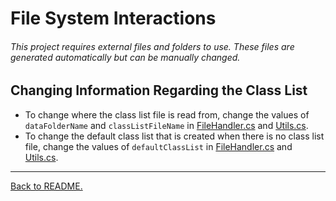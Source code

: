 # File System Interactions

###### This project requires external files and folders to use. These files are generated automatically but can be manually changed.

## Changing Information Regarding the Class List

-   To change where the class list file is read from, change the values of `dataFolderName` and `classListFileName` in [FileHandler.cs](../Classroom-Seating-Planner/Classroom-Seating-Planner/src/FileHandler.cs) and [Utils.cs](../Classroom-Seating-Planner/Tests/Utils.cs).
-   To change the default class list that is created when there is no class list file, change the values of `defaultClassList` in [FileHandler.cs](../Classroom-Seating-Planner/Classroom-Seating-Planner/src/FileHandler.cs) and [Utils.cs](../Classroom-Seating-Planner/Tests/Utils.cs).

---

[Back to README.](../README.md)
